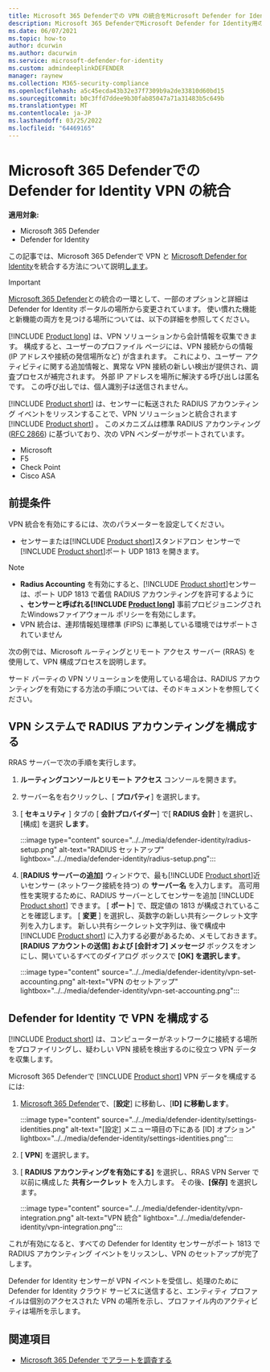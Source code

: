 ```yaml
---
title: Microsoft 365 Defenderでの VPN の統合をMicrosoft Defender for Identityする
description: Microsoft 365 DefenderでMicrosoft Defender for Identity用の VPN を統合して会計情報を収集する方法について説明します
ms.date: 06/07/2021
ms.topic: how-to
author: dcurwin
ms.author: dacurwin
ms.service: microsoft-defender-for-identity
ms.custom: admindeeplinkDEFENDER
manager: raynew
ms.collection: M365-security-compliance
ms.openlocfilehash: a5c45ecda43b32e37f7309b9a2de33810d60bd15
ms.sourcegitcommit: b0c3ffd7ddee9b30fab85047a71a31483b5c649b
ms.translationtype: MT
ms.contentlocale: ja-JP
ms.lasthandoff: 03/25/2022
ms.locfileid: "64469165"
---
```

# <a name="defender-for-identity-vpn-integration-in-microsoft-365-defender"></a>Microsoft 365 Defenderでの Defender for Identity VPN の統合

**適用対象:**

- Microsoft 365 Defender
- Defender for Identity

この記事では、Microsoft 365 Defenderで VPN と [Microsoft Defender for Identity](/defender-for-identity)を統合する方法について説明[します](/microsoft-365/security/defender/overview-security-center)。

>[!IMPORTANT]
><a href="https://go.microsoft.com/fwlink/p/?linkid=2077139" target="_blank">Microsoft 365 Defender</a>との統合の一環として、一部のオプションと詳細は Defender for Identity ポータルの場所から変更されています。 使い慣れた機能と新機能の両方を見つける場所については、以下の詳細を参照してください。

[!INCLUDE [Product long](includes/product-long.md)] は、VPN ソリューションから会計情報を収集できます。 構成すると、ユーザーのプロファイル ページには、VPN 接続からの情報 (IP アドレスや接続の発信場所など) が含まれます。 これにより、ユーザー アクティビティに関する追加情報と、異常な VPN 接続の新しい検出が提供され、調査プロセスが補完されます。 外部 IP アドレスを場所に解決する呼び出しは匿名です。 この呼び出しでは、個人識別子は送信されません。

[!INCLUDE [Product short](includes/product-short.md)] は、センサーに転送された RADIUS アカウンティング イベントをリッスンすることで、VPN ソリューションと統合されます [!INCLUDE [Product short](includes/product-short.md)] 。 このメカニズムは標準 RADIUS アカウンティング ([RFC 2866](https://tools.ietf.org/html/rfc2866)) に基づいており、次の VPN ベンダーがサポートされています。

- Microsoft
- F5
- Check Point
- Cisco ASA

## <a name="prerequisites"></a>前提条件

VPN 統合を有効にするには、次のパラメーターを設定してください。

- センサーまたは[!INCLUDE [Product short](includes/product-short.md)]スタンドアロン センサーで[!INCLUDE [Product short](includes/product-short.md)]ポート UDP 1813 を開きます。

> [!NOTE]
>
> - **Radius Accounting** を有効にすると、[!INCLUDE [Product short](includes/product-short.md)]センサーは、ポート UDP 1813 で着信 RADIUS アカウンティングを許可するように **、センサーと呼ばれる[!INCLUDE [Product long](includes/product-long.md)]** 事前プロビジョニングされたWindowsファイアウォール ポリシーを有効にします。
> - VPN 統合は、連邦情報処理標準 (FIPS) に準拠している環境ではサポートされていません

次の例では、Microsoft ルーティングとリモート アクセス サーバー (RRAS) を使用して、VPN 構成プロセスを説明します。

サード パーティの VPN ソリューションを使用している場合は、RADIUS アカウンティングを有効にする方法の手順については、そのドキュメントを参照してください。

## <a name="configure-radius-accounting-on-the-vpn-system"></a>VPN システムで RADIUS アカウンティングを構成する

RRAS サーバーで次の手順を実行します。

1. **ルーティングコンソールとリモート アクセス** コンソールを開きます。
1. サーバー名を右クリックし、[ **プロパティ**] を選択します。
1. [ **セキュリティ** ] タブの [ **会計プロバイダー**] で[ **RADIUS 会計** ] を選択し、[構成] を選択 **します**。

   :::image type="content" source="../../media/defender-identity/radius-setup.png" alt-text="RADIUS セットアップ" lightbox="../../media/defender-identity/radius-setup.png":::

1. [**RADIUS サーバーの追加]** ウィンドウで、最も[!INCLUDE [Product short](includes/product-short.md)]近いセンサー (ネットワーク接続を持つ) の **サーバー名** を入力します。 高可用性を実現するために、RADIUS サーバーとしてセンサーを追加 [!INCLUDE [Product short](includes/product-short.md)] できます。 [ **ポート**] で、既定値の 1813 が構成されていることを確認します。 [ **変更** ] を選択し、英数字の新しい共有シークレット文字列を入力します。 新しい共有シークレット文字列は、後で構成中 [!INCLUDE [Product short](includes/product-short.md)] に入力する必要があるため、メモしておきます。 **[RADIUS アカウントの送信] および [会計オフ] メッセージ** ボックスをオンにし、開いているすべてのダイアログ ボックスで **[OK] を選択します**。

   :::image type="content" source="../../media/defender-identity/vpn-set-accounting.png" alt-text="VPN のセットアップ" lightbox="../../media/defender-identity/vpn-set-accounting.png":::

## <a name="configure-vpn-in-defender-for-identity"></a>Defender for Identity で VPN を構成する

[!INCLUDE [Product short](includes/product-short.md)] は、コンピューターがネットワークに接続する場所をプロファイリングし、疑わしい VPN 接続を検出するのに役立つ VPN データを収集します。

Microsoft 365 Defenderで [!INCLUDE [Product short](includes/product-short.md)] VPN データを構成するには:

1. <a href="https://go.microsoft.com/fwlink/p/?linkid=2077139" target="_blank">Microsoft 365 Defender</a>で、[**設定**] に移動し、[**ID] に移動します**。

   :::image type="content" source="../../media/defender-identity/settings-identities.png" alt-text="[設定] メニュー項目の下にある [ID] オプション" lightbox="../../media/defender-identity/settings-identities.png":::

1. [ **VPN**] を選択します。
1. [ **RADIUS アカウンティングを有効にする]** を選択し、RRAS VPN Server で以前に構成した **共有シークレット** を入力します。 その後、**[保存]** を選択します。

   :::image type="content" source="../../media/defender-identity/vpn-integration.png" alt-text="VPN 統合" lightbox="../../media/defender-identity/vpn-integration.png":::

これが有効になると、すべての Defender for Identity センサーがポート 1813 で RADIUS アカウンティング イベントをリッスンし、VPN のセットアップが完了します。

Defender for Identity センサーが VPN イベントを受信し、処理のために Defender for Identity クラウド サービスに送信すると、エンティティ プロファイルは個別のアクセスされた VPN の場所を示し、プロファイル内のアクティビティは場所を示します。

## <a name="see-also"></a>関連項目

- [Microsoft 365 Defender でアラートを調査する](../defender/investigate-alerts.md)
